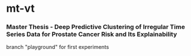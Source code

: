 # mt-vt
### Master Thesis - Deep Predictive Clustering of Irregular Time Series Data for Prostate Cancer Risk and Its Explainability

branch "playground" for first experiments
